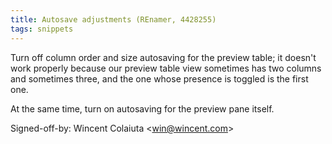 ```yaml
---
title: Autosave adjustments (REnamer, 4428255)
tags: snippets
---
```


Turn off column order and size autosaving for the preview table; it doesn't work properly because our preview table view sometimes has two columns and sometimes three, and the one whose presence is toggled is the first one.

At the same time, turn on autosaving for the preview pane itself.

Signed-off-by: Wincent Colaiuta &lt;win@wincent.com&gt;
